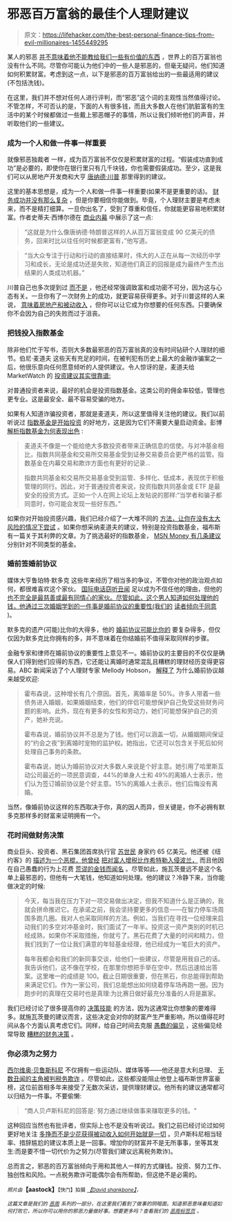 # 邪恶百万富翁的最佳个人理财建议

> 原文：<https://lifehacker.com/the-best-personal-finance-tips-from-evil-millionaires-1455449295>

某人的邪恶 [并不意味着他不能教给我们一些有价值的东西](https://lifehacker.com/10-surprisingly-inspirational-quotes-from-evil-people-1454328362) ，世界上的百万富翁也没有什么不同。尽管你可能认为他们中的一些人是邪恶的，但毫无疑问，他们知道如何积累财富。考虑到这一点，以下是邪恶的百万富翁给出的一些最适用的建议(不包括洗钱)。



在这里，我们并不想对任何人进行评判，而“邪恶”这个词的主观性当然值得讨论。不管怎样，不可否认的是，下面的人有很多钱，而且大多数人在他们肮脏富有的生活中的某个时候都做过一些戴上邪恶帽子的事情，所以让我们倾听他们的声音，并听取他们的一些建议。

### 成为一个人和做一件事一样重要

就像邪恶独裁者 一样，成为百万富翁不仅仅是积累财富的过程。“假装成功直到成功”是必要的，即使你在银行里只有几千块钱，你也需要假装成功。至少，这是我们可以从房地产开发商和大亨 [唐纳德·川普](http://en.wikipedia.org/wiki/Donald_Trump) 那里得到的建议。

这里的基本思想是，成为一个人和做一件事一样重要(如果不是更重要的话)。 [财务成功并没有那么复杂](https://lifehacker.com/the-two-simple-equations-that-lead-to-financial-success-1410254972) ，但是你要相信你能做到。毕竟，个人理财主要是考虑未来，而不是精打细算。一旦你出名了，受到了尊重和信任，你就能更容易地积累财富。作者史蒂夫·西博尔德在 [商业内幕](http://finance.yahoo.com/news/21-ways-rich-people-think-differently.html?page=all) 中展示了这一点:

> “这就是为什么像唐纳德·特朗普这样的人从百万富翁变成 90 亿美元的债务，回来时比以往任何时候都更富有，”他写道。

> “当大众专注于行动和行动的直接结果时，伟大的人正在从每一次经历中学习和成长，无论是成功还是失败，知道他们真正的回报是成为最终产生杰出结果的人类成功机器。”

川普自己也多次提到过 [而不是](http://www.youtube.com/watch?v=MSwdgXvBv8w) ，他还经常强调致富和成功密不可分，因为这与心态有关。一旦你有了一次财务上的成功，就更容易获得更多。对于川普这样的人来说， [意味着房地产和被动收入](https://lifehacker.com/four-low-risk-ways-to-generate-passive-income-and-make-5801188) ，但你可以让它成为你想要的任何东西。只要确保你不会因为自己的失败而过于沮丧。

### 把钱投入指数基金

除非他们忙于写书，否则大多数最邪恶的百万富翁真的没有时间钻研个人理财的细节。伯尼·麦道夫 这些天有充足的时间，在被判犯有历史上最大的金融诈骗案之一后，他很乐意向任何愿意倾听的人提供建议。令人惊讶的是，麦道夫给 MarketWatch 的 [投资建议其实很靠谱:](http://www.marketwatch.com/story/madoff-dont-let-wall-street-scam-you-like-i-did-2013-06-05)

对普通投资者来说，最好的机会是投资指数基金。这类公司的佣金率较低，管理也更专业。这是最安全、最不容易受骗的地方。

如果有人知道诈骗投资者，那就是麦道夫，所以这里值得关注他的建议。我们以前听说过 [指数基金是开始投资](https://lifehacker.com/get-started-investing-with-very-little-money-5910446) 的好地方，这是因为它们不需要大量启动资金。彭博 [解析指数基金为何表现出色](http://www.bloomberg.com/news/2013-06-12/solid-financial-advice-from-bernie-madoff-.html) :

> 麦道夫不像是一个能给绝大多数投资者带来正确信息的信使。与对冲基金相比，指数共同基金和交易所交易基金受到证券交易委员会更严格的监管。指数基金在内幕交易和欺诈方面也有更好的记录...
> 
> 指数共同基金和交易所交易基金受到监管、多样化、低成本，表现优于积极管理的同行。因此，对于普通投资者来说，投资指数共同基金或 ETF 是最安全的投资方式。正如一个人在网上论坛上发帖说的那样:“当学者和骗子都同意时，你可能会发现一些好东西。”

如果你对开始投资感兴趣，我们已经介绍了一大堆不同的 [方法，让你在没有太大风险的情况下尝试](http://lifehacker.com/tag/investing) 。如果你想采纳麦道夫的建议，特别是投资指数基金，福布斯有一篇关于其利弊的文章。为了挑选最好的指数基金， [MSN Money 有几条建议](http://money.msn.com/investment-advice/how-to-pick-the-best-index-funds) 分别针对不同类型的基金。

### 婚前签婚前协议

媒体大亨鲁珀特·默多克 这些年来经历了相当多的争议，不管你对他的政治观点如何，都很难喜欢这个家伙。 [国际电话窃听丑闻](http://en.wikipedia.org/wiki/News_International_phone_hacking_scandal) 足以成为不信任他的理由，但他的 [也不完全是最慈善或最有同情心的家伙。尽管如此，这个男人知道如何处理他的钱，他通过三次婚姻学到的一件事是婚前协议的重要性(我们的](https://twitter.com/rupertmurdoch/status/291324258108440576) [读者倾向于同意](https://lifehacker.com/1452113032) )。

默多克的遗产(可能)比你的大得多，他的 [婚前协议可能比你的](http://www.theguardian.com/media/2013/jun/13/rupert-murdoch-divorce-wendi-deng) 要复杂得多，但仅仅因为默多克比你拥有的多，并不意味着在你结婚前不值得采取同样的步骤。

金融专家和律师在婚前协议的重要性上意见不一。婚前协议的主要目的不仅仅是确保人们得到他们应得的东西，它还能让离婚时通常混乱且糟糕的理财经历变得更容易。ABC 新闻采访了个人理财专家 Mellody Hobson， [解释了](http://abcnews.go.com/GMA/MellodyHobson/prenups-101-couples-married/story?id=11761690) 为什么婚前协议越来越受欢迎:

> 霍布森说，这种增长有几个原因。首先，离婚率是 50%。许多人带着一些债务进入婚姻，如果婚姻结束，他们的伴侣可能想保护自己免受这些财务问题的影响。此外，现在有更多的女性和劳动力，她们可能想保护自己的资产，她补充说。
> 
> 霍布森说，婚前协议并不总是为了钱。他们可以涵盖一切，从婚姻期间保证的“约会之夜”到离婚时宠物的监护权。她指出，它还可以包含关于死后如何处理自己事务的条款。
> 
> 霍布森说，她认为婚前协议对大多数人来说是个好主意。她引用了哈里斯互动公司最近的一项民意调查，44%的单身人士和 49%的离婚人士表示，他们认为签订婚前协议是个好主意。15%的离婚人士表示，他们后悔没有离婚。

当然，像婚前协议这样的东西取决于你，真的因人而异，但关键是，你不必拥有默多克那样多的财富来证明拥有一个。

### 花时间做财务决策

商业巨头、投资者、黑石集团首席执行官 [苏世民](http://en.wikipedia.org/wiki/Stephen_A._Schwarzman) 身家约 65 亿美元。他还被《纽约客》的 [描述为一个恶棍，他曾经](http://www.newyorker.com/reporting/2008/02/11/080211fa_fact_stewart) [把对富人增税比作希特勒入侵波兰，](http://www.businessinsider.com/steve-schwarzman-taxes-hitler-invaded-poland-2010-8) 而且他因在自己愚蠢的行为上花费 [荒谬的金钱而闻名](http://online.wsj.com/news/articles/SB118169817142333414) 。尽管如此，施瓦茨曼远不是这个名单上最邪恶的，但他有一大笔钱，他知道如何处理。他的建议？冷静下来，当你能做决定的时候:

> 今天，每当我在压力下对一项交易做出决定，但我不知道什么是正确的，我就会拼命推迟它。在承诺之前，我会坚持要更多的信息——在智力停车场周围多跑几圈。我对人也采取同样的方法。例如，当我们在寻找一位经理来启动我们的多空对冲基金时，我们面试了一年半。投资这一资产类别的时机已经成熟，如果你不采取措施，你就亏了。黑石花费了大量的时间和精力，但我们找到了一位让我们满意的年轻基金经理，他已经成为一笔巨大的资产。
> 
> 每年我都会和我们的新同事交谈，给他们一些建议，尽管是用我自己的话。我告诉他们，这不像在学校，在那里你想把手举在空中，然后迅速给出答案。这里唯一的成绩是 100。截止日期很重要，但在黑石，你总能得到帮助来满足它们。作为一家公司，我们总能想出如何绕着停车场再跑一圈。因为跑步时的真理在交易时也是真理:为比赛日做好最充分准备的人将是赢家。

我们已经讨论了很多提高你的 [决策技能](http://lifehacker.com/tag/decisions) 的方法，因为这通常比你想象的要难得多。就施瓦茨曼的建议而言，这些决定会对你的财富产生严重影响，所以值得花时间从各个方面认真考虑它们。同样，给自己时间去克服 [愚蠢的偏见](https://lifehacker.com/the-common-mistakes-you-make-in-both-money-and-love-754809696) ，这些偏见经常导致 [糟糕的财务决策](http://lifehacker.com/the-stupid-things-you-do-with-your-money-and-how-to-fi-5892103) 。

### 你必须为之努力

[西尔维奥·贝鲁斯科尼](http://en.wikipedia.org/wiki/Silvio_Berlusconi) 不仅拥有一些运动队、媒体等等——他还是意大利总理、 [无数丑闻的主角](http://www.cnn.com/2011/WORLD/europe/08/23/berlusconi.sex.scandal.explained/)[被判税务欺诈](http://www.theguardian.com/world/2013/oct/06/silvio-berlusconi-community-service-tax-fraud) 。尽管如此，这些都没能阻止他登上福布斯世界富豪榜，这位前首相多年来接受了无数次采访，提供理财建议。他所有的建议通常都可以归结为一件事。不要偷懒:

> “商人贝卢斯科尼的回答是:`努力通过继续做事来赚取更多的钱。"

这种回应当然也有批评者，但实际上也不是没有听说过。我们之前已经讨论过如何更好地关注 [多挣而不是少花](https://lifehacker.com/why-you-should-focus-on-earning-more-rather-than-spend-5983687)[获得被动收入](http://lifehacker.com/the-complete-guide-to-making-money-in-your-spare-time-1291903155)[如何开始就是一切](http://lifehacker.com/getting-started-is-everything-5892576) 。贝卢斯科尼相当轻率、措辞尴尬的建议本质上是一回事。增加你的财富并不是无所事事，坐等其发生:而是要不惜一切代价为之努力(尽管我们建议远离税务欺诈)。

总而言之，邪恶的百万富翁倾向于用和其他人一样的方式赚钱。投资、努力工作、独创性和风险。一点税务欺诈可能偶尔会有所帮助，但这绝不是必需的。

*<small>照片由</small>***【aastock】**<small>【快门】拍摄</small> [*<small>【David shankbone】</small>*](http://en.wikipedia.org/wiki/File:Rupert_Murdoch_2011_Shankbone_3.JPG)*<small>，</small>*

*<small>这篇文章是我们的</small>* [*<small>恶周</small>*](https://lifehacker.com/welcome-to-lifehackers-fourth-annual-evil-week-1453143089) *<small>系列的一部分，在这里我们看到了做事的阴暗面。知道邪恶意味着知道如何打败它，所以你可以用你的邪恶力量做好事。想要更多吗？查看我们的</small>* [*<small>恶周标签页</small>*](http://lifehacker.com/tag/evilweek) *<small>。</small>*